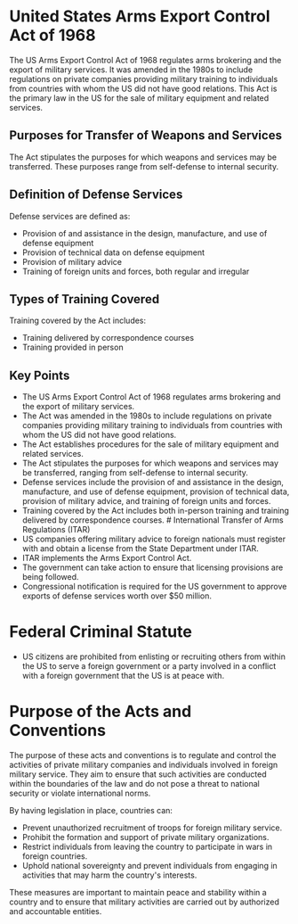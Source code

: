 # United States Arms Export Control Act of 1968

The US Arms Export Control Act of 1968 regulates arms brokering and the export of military services. It was amended in the 1980s to include regulations on private companies providing military training to individuals from countries with whom the US did not have good relations. This Act is the primary law in the US for the sale of military equipment and related services.

## Purposes for Transfer of Weapons and Services

The Act stipulates the purposes for which weapons and services may be transferred. These purposes range from self-defense to internal security. 

## Definition of Defense Services

Defense services are defined as:

- Provision of and assistance in the design, manufacture, and use of defense equipment
- Provision of technical data on defense equipment
- Provision of military advice
- Training of foreign units and forces, both regular and irregular

## Types of Training Covered

Training covered by the Act includes:

- Training delivered by correspondence courses
- Training provided in person

## Key Points

- The US Arms Export Control Act of 1968 regulates arms brokering and the export of military services.
- The Act was amended in the 1980s to include regulations on private companies providing military training to individuals from countries with whom the US did not have good relations.
- The Act establishes procedures for the sale of military equipment and related services.
- The Act stipulates the purposes for which weapons and services may be transferred, ranging from self-defense to internal security.
- Defense services include the provision of and assistance in the design, manufacture, and use of defense equipment, provision of technical data, provision of military advice, and training of foreign units and forces.
- Training covered by the Act includes both in-person training and training delivered by correspondence courses. # International Transfer of Arms Regulations (ITAR)
- US companies offering military advice to foreign nationals must register with and obtain a license from the State Department under ITAR.
- ITAR implements the Arms Export Control Act.
- The government can take action to ensure that licensing provisions are being followed.
- Congressional notification is required for the US government to approve exports of defense services worth over $50 million.

# Federal Criminal Statute
- US citizens are prohibited from enlisting or recruiting others from within the US to serve a foreign government or a party involved in a conflict with a foreign government that the US is at peace with.

# Purpose of the Acts and Conventions

The purpose of these acts and conventions is to regulate and control the activities of private military companies and individuals involved in foreign military service. They aim to ensure that such activities are conducted within the boundaries of the law and do not pose a threat to national security or violate international norms.

By having legislation in place, countries can:
- Prevent unauthorized recruitment of troops for foreign military service.
- Prohibit the formation and support of private military organizations.
- Restrict individuals from leaving the country to participate in wars in foreign countries.
- Uphold national sovereignty and prevent individuals from engaging in activities that may harm the country's interests.

These measures are important to maintain peace and stability within a country and to ensure that military activities are carried out by authorized and accountable entities.

